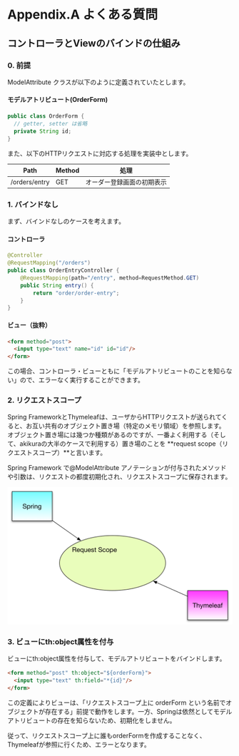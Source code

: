 # Appendix.A よくある質問

## コントローラとViewのバインドの仕組み

### 0. 前提
ModelAttribute クラスが以下のように定義されていたとします。

#### モデルアトリビュート(OrderForm)
```java
public class OrderForm {
  // getter, setter は省略
  private String id;
}
```

また、以下のHTTPリクエストに対応する処理を実装中とします。

| Path | Method | 処理 |
| -- | -- | -- |
| /orders/entry | GET | オーダー登録画面の初期表示 |


### 1. バインドなし
まず、バインドなしのケースを考えます。

#### コントローラ
```java
@Controller
@RequestMapping("/orders")
public class OrderEntryController {
	@RequestMapping(path="/entry", method=RequestMethod.GET)
	public String entry() {
		return "order/order-entry";
	}
}
```

#### ビュー（抜粋）
```html
<form method="post">
  <input type="text" name="id" id="id"/>
</form>
```
この場合、コントローラ・ビューともに「モデルアトリビュートのことを知らない」ので、エラーなく実行することができます。

### 2. リクエストスコープ
Spring FrameworkとThymeleafは、ユーザからHTTPリクエストが送られてくると、お互い共有のオブジェクト置き場（特定のメモリ領域）を参照します。
オブジェクト置き場には幾つか種類があるのですが、一番よく利用する（そして、akikuraの大半のケースで利用する）置き場のことを **request scope（リクエストスコープ）**と言います。

Spring Framework で@ModelAttribute アノテーションが付与されたメソッドや引数は、リクエストの都度初期化され、リクエストスコープに保存されます。

![](../images/appendix-0001.png)

### 3. ビューにth:object属性を付与

ビューにth:object属性を付与して、モデルアトリビュートをバインドします。

```html
<form method="post" th:object="${orderForm}">
  <input type="text" th:field="*{id}"/>
</form>
```

この定義によりビューは、「リクエストスコープ上に orderForm という名前でオブジェクトが存在する」前提で動作をします。一方、Springは依然としてモデルアトリビュートの存在を知らないため、初期化をしません。

従って、リクエストスコープ上に誰もorderFormを作成することなく、Thymeleafが参照に行くため、エラーとなります。

